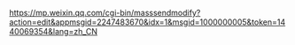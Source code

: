 https://mp.weixin.qq.com/cgi-bin/masssendmodify?action=edit&appmsgid=2247483670&idx=1&msgid=1000000005&token=1440069354&lang=zh_CN